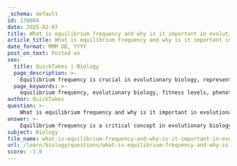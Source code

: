 ```yaml
---
_schema: default
id: 170804
date: 2025-02-07
title: What is equilibrium frequency and why is it important in evolutionary biology?
article_title: What is equilibrium frequency and why is it important in evolutionary biology?
date_format: MMM DD, YYYY
post_on_text: Posted on
seo:
  title: QuickTakes | Biology
  page_description: >-
    Equilibrium frequency is crucial in evolutionary biology, representing the balance of fitness levels among competing phenotypes, thus affecting population dynamics, stability, and genetic diversity.
  page_keywords: >-
    equilibrium frequency, evolutionary biology, fitness levels, phenotypes, population dynamics, stability, genetic diversity, frequency-dependent selection, evolutionary strategies, species interactions
author: QuickTakes
question: >-
    What is equilibrium frequency and why is it important in evolutionary biology?
answer: >-
    Equilibrium frequency is a critical concept in evolutionary biology that refers to the point at which the fitness levels of competing phenotypes are equal. This balance allows for a stable population dynamic, where different strategies or phenotypes can coexist without one outcompeting the other. Mathematically, this equilibrium condition can be expressed as:\n\n$$\nW_h = W_d\n$$\n\nwhere $ W_h $ and $ W_d $ represent the fitness levels of two competing strategies (for example, different phenotypes or behavioral strategies). When these fitness levels are equal, the population can maintain a stable frequency of each strategy.\n\n### Importance of Equilibrium Frequency\n\n1. **Predicting Evolutionary Dynamics**: Understanding equilibrium frequency is essential for predicting how populations will evolve over time. It provides insights into how changes in environmental conditions, competition, and other evolutionary pressures can affect the relative success of different phenotypes.\n\n2. **Stability of Populations**: The equilibrium frequency represents a balance point where the fitness of different strategies is equal, allowing for the coexistence of multiple phenotypes within a population. This stability is crucial for maintaining genetic diversity, which is vital for the adaptability and resilience of populations in changing environments.\n\n3. **Frequency-Dependent Selection**: The concept of equilibrium frequency is closely tied to frequency-dependent selection, where the success of a phenotype is influenced by its relative abundance. For instance, in scenarios where a phenotype becomes too common, it may face increased competition or predation, leading to a decrease in its fitness. Conversely, rarer phenotypes may enjoy a selective advantage, thus influencing the equilibrium frequency over time.\n\n4. **Real-World Applications**: The principles of equilibrium frequency and frequency-dependent selection can be observed in various biological phenomena, such as mimicry in poisonous species or different reproductive strategies in animals. These examples illustrate how theoretical models align with actual biological interactions, reinforcing the importance of understanding these concepts in evolutionary biology.\n\nIn summary, equilibrium frequency is a fundamental aspect of evolutionary strategies that helps explain how populations stabilize and evolve over time. It highlights the interplay between different phenotypes and their relative fitness, which is essential for understanding the complexities of species interactions and the maintenance of biodiversity in ecosystems.
subject: Biology
file_name: what-is-equilibrium-frequency-and-why-is-it-important-in-evolutionary-biology.md
url: /learn/biology/questions/what-is-equilibrium-frequency-and-why-is-it-important-in-evolutionary-biology
score: -1.0
---
```


&nbsp;